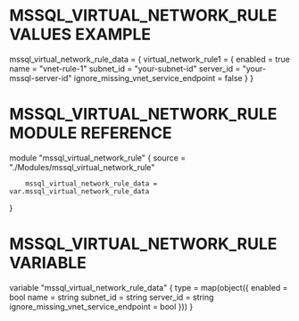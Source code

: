 # MSSQL_VIRTUAL_NETWORK_RULE VALUES EXAMPLE
mssql_virtual_network_rule_data = {
  virtual_network_rule1 = {
    enabled                              = true
    name                                 = "vnet-rule-1"
    subnet_id                            = "your-subnet-id"
    server_id                            = "your-mssql-server-id"
    ignore_missing_vnet_service_endpoint = false
  }
}

# MSSQL_VIRTUAL_NETWORK_RULE MODULE REFERENCE
module "mssql_virtual_network_rule" {
        source = "./Modules/mssql_virtual_network_rule"

        mssql_virtual_network_rule_data = var.mssql_virtual_network_rule_data
}

# MSSQL_VIRTUAL_NETWORK_RULE VARIABLE
variable "mssql_virtual_network_rule_data" {
  type = map(object({
    enabled                              = bool
    name                                 = string
    subnet_id                            = string
    server_id                            = string
    ignore_missing_vnet_service_endpoint = bool
  }))
}
